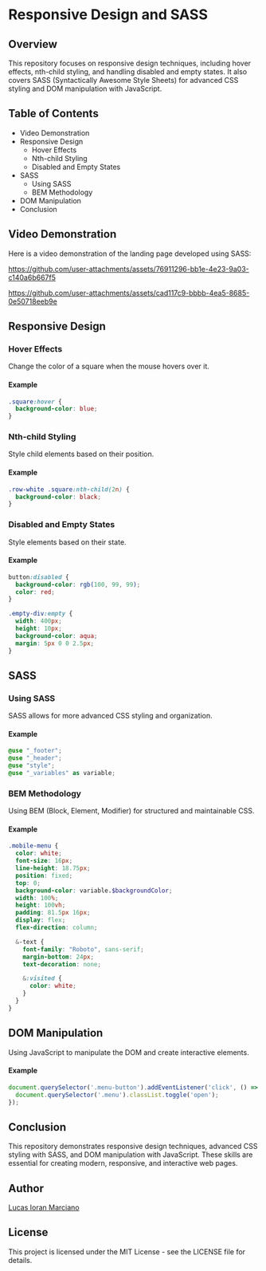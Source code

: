 # Responsive Design and SASS

## Overview
This repository focuses on responsive design techniques, including hover effects, nth-child styling, and handling disabled and empty states. It also covers SASS (Syntactically Awesome Style Sheets) for advanced CSS styling and DOM manipulation with JavaScript.

## Table of Contents
- Video Demonstration
- Responsive Design
  - Hover Effects
  - Nth-child Styling
  - Disabled and Empty States
- SASS
  - Using SASS
  - BEM Methodology
- DOM Manipulation
- Conclusion

## Video Demonstration
Here is a video demonstration of the landing page developed using SASS:

https://github.com/user-attachments/assets/76911296-bb1e-4e23-9a03-c140a6b667f5

https://github.com/user-attachments/assets/cad117c9-bbbb-4ea5-8685-0e50718eeb9e

## Responsive Design

### Hover Effects
Change the color of a square when the mouse hovers over it.

#### Example
```css
.square:hover {
  background-color: blue;
}
```

### Nth-child Styling
Style child elements based on their position.

#### Example
```css
.row-white .square:nth-child(2n) {
  background-color: black;
}
```

### Disabled and Empty States
Style elements based on their state.

#### Example
```css
button:disabled {
  background-color: rgb(100, 99, 99);
  color: red;
}

.empty-div:empty {
  width: 400px;
  height: 10px;
  background-color: aqua;
  margin: 5px 0 0 2.5px;
}
```

## SASS

### Using SASS
SASS allows for more advanced CSS styling and organization.

#### Example
```scss
@use "_footer";
@use "_header";
@use "style";
@use "_variables" as variable;
```

### BEM Methodology
Using BEM (Block, Element, Modifier) for structured and maintainable CSS.

#### Example
```scss
.mobile-menu {
  color: white;
  font-size: 16px;
  line-height: 18.75px;
  position: fixed;
  top: 0;
  background-color: variable.$backgroundColor;
  width: 100%;
  height: 100vh;
  padding: 81.5px 16px;
  display: flex;
  flex-direction: column;

  &-text {
    font-family: "Roboto", sans-serif;
    margin-bottom: 24px;
    text-decoration: none;

    &:visited {
      color: white;
    }
  }
}
```

## DOM Manipulation
Using JavaScript to manipulate the DOM and create interactive elements.

#### Example
```javascript
document.querySelector('.menu-button').addEventListener('click', () => {
  document.querySelector('.menu').classList.toggle('open');
});
```

## Conclusion
This repository demonstrates responsive design techniques, advanced CSS styling with SASS, and DOM manipulation with JavaScript. These skills are essential for creating modern, responsive, and interactive web pages.

## Author
[Lucas Ioran Marciano](https://www.linkedin.com/in/lucas-ioran-marciano/)

## License
This project is licensed under the MIT License - see the LICENSE file for details.
